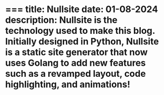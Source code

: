 === 
title: Nullsite
date: 01-08-2024
description: Nullsite is the technology used to make this blog. Initially designed in Python, Nullsite is a static site generator that now uses Golang to add new features such as a revamped layout, code highlighting, and animations!
=== 